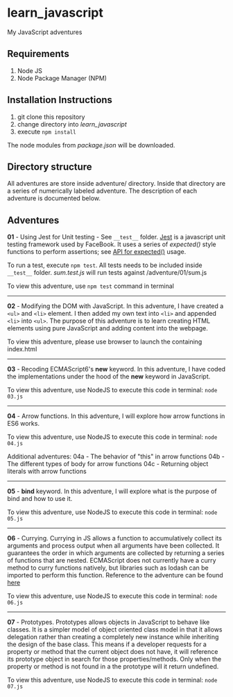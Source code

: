 # learn_javascript
My JavaScript adventures

## Requirements
1. Node JS
2. Node Package Manager (NPM)

## Installation Instructions
1. git clone this repository
2. change directory into *learn_javascript*
3. execute `npm install`

The node modules from *package.json* will be downloaded.

## Directory structure
All adventures are store inside adventure/ directory. Inside that directory are a series of numerically labeled adventure. The description of each adventure is documented below.

## Adventures
**01** - Using Jest for Unit testing - See `__test__` folder. [Jest](http://facebook.github.io/jest/) is a javascript unit testing framework used by FaceBook. It uses a series of *expected()* style functions to perform assertions; see [API for expected()](http://facebook.github.io/jest/docs/en/expect.html) usage.

To run a test, execute `npm test`. All tests needs to be included inside `__test__` folder. *sum.test.js* will run tests against /adventure/01/sum.js

To view this adventure, use `npm test` command in terminal

---

**02** - Modifying the DOM with JavaScript. In this adventure, I have created a `<ul>` and `<li>` element. I then added my own text into `<li>` and appended `<li>` into `<ul>`. The purpose of this adventure is to learn creating HTML elements using pure JavaScript and adding content into the webpage.

To view this adventure, please use browser to launch the containing index.html

---

**03** - Recoding ECMAScript6's **new** keyword. In this adventure, I have coded the implementations under the hood of the **new** keyword in JavaScript.

To view this adventure, use NodeJS to execute this code in terminal: `node 03.js`

---

**04** - Arrow functions. In this adventure, I will explore how arrow functions in ES6 works.

To view this adventure, use NodeJS to execute this code in terminal: `node 04.js`

Additional adventures:
04a - The behavior of "this" in arrow functions
04b - The different types of body for arrow functions
04c - Returning object literals with arrow functions

---

**05** - **bind** keyword. In this adventure, I will explore what is the purpose of bind and how to use it.

To view this adventure, use NodeJS to execute this code in terminal: `node 05.js`

---

**06** - Currying. Currying in JS allows a function to accumulatively collect its arguments and process output when all arguments have been collected. It guarantees the order in which arguments are collected by returning a series of functions that are nested. ECMAScript does not currently have a curry method to curry functions natively, but libraries such as lodash can be imported to perform this function. Reference to the adventure can be found [here](https://youtu.be/iZLP4qOwY8I)

To view this adventure, use NodeJS to execute this code in terminal: `node 06.js`

---

**07** - Prototypes. Prototypes allows objects in JavaScript to behave like classes. It is a simpler model of object oriented class model in that it allows delegation rather than creating a completely new instance while inheriting the design of the base class. This means if a developer requests for a property or method that the current object does not have, it will reference its prototype object in 
search for those properties/methods. Only when the property or method is not found in a the prototype will it return undefined.

To view this adventure, use NodeJS to execute this code in terminal: `node 07.js`
